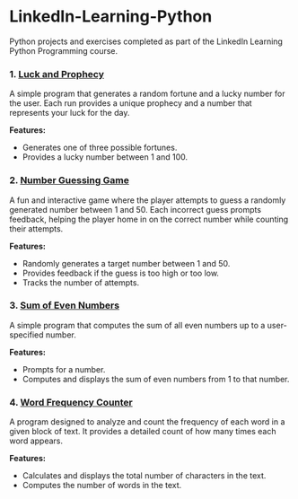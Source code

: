 # LinkedIn-Learning-Python
Python projects and exercises completed as part of the LinkedIn Learning Python Programming course.

### 1. [Luck and Prophecy](./Luck_and_Prophecy.py)
A simple program that generates a random fortune and a lucky number for the user. Each run provides a unique prophecy and a number that represents your luck for the day.

**Features:**
- Generates one of three possible fortunes.
- Provides a lucky number between 1 and 100.

### 2. [Number Guessing Game](./Number_Guessing_Game.py)
A fun and interactive game where the player attempts to guess a randomly generated number between 1 and 50. Each incorrect guess prompts feedback, helping the player home in on the correct number while counting their attempts.

**Features:**
- Randomly generates a target number between 1 and 50.
- Provides feedback if the guess is too high or too low.
- Tracks the number of attempts.

### 3. [Sum of Even Numbers](./Sum_of_Even_Numbers.py)
A simple program that computes the sum of all even numbers up to a user-specified number.

**Features:**
- Prompts for a number.
- Computes and displays the sum of even numbers from 1 to that number.

### 4. [Word Frequency Counter](./Word_Frequency_Counter.py)
A program designed to analyze and count the frequency of each word in a given block of text. It provides a detailed count of how many times each word appears.

**Features:**
- Calculates and displays the total number of characters in the text.
- Computes the number of words in the text.
